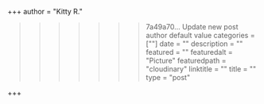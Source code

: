 +++
author = "Kitty R."
>>>>>>> 7a49a70... Update new post author default value
categories = [""]
date = ""
description = ""
featured = ""
featuredalt = "Picture"
featuredpath = "cloudinary"
linktitle = ""
title = ""
type = "post"

+++
